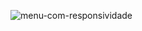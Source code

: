 ![menu-com-responsividade](https://user-images.githubusercontent.com/97848474/191628201-f8179296-8114-45bf-aa6b-baabb51c211f.gif)

